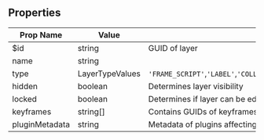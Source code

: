 ## Properties

| Prop Name | Value | Description |
| --------------------- | ------ | ------------------- |
| $id | string | GUID of layer |
| name | string |  |
| type | LayerTypeValues | `'FRAME_SCRIPT'`,`'LABEL'`,`'COLLISION_BOX'`,`'IMAGE'`,`'POLYGON'`,`'TILEMAP'`,`'CONTAINER'`,`'LINE_SEGMENT'`,`'COLLISION_BODY'`,`'POINT'` |
| hidden | boolean | Determines layer visibility |
| locked | boolean | Determines if layer can be edited |
| keyframes | string[] | Contains GUIDs of keyframes within the layer |
| pluginMetadata | string | Metadata of plugins affecting the layer |